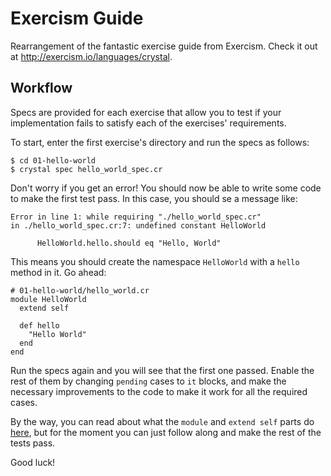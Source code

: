 # Exercism Guide

Rearrangement of the fantastic exercise guide from Exercism.
Check it out at http://exercism.io/languages/crystal.

## Workflow

Specs are provided for each exercise that allow you to test if your implementation fails to satisfy each of the exercises' requirements.

To start, enter the first exercise's directory and run the specs as follows:

```
$ cd 01-hello-world
$ crystal spec hello_world_spec.cr
```

Don't worry if you get an error! You should now be able to write some code to make the first test pass. In this case, you should se a message like:

```
Error in line 1: while requiring "./hello_world_spec.cr"
in ./hello_world_spec.cr:7: undefined constant HelloWorld

      HelloWorld.hello.should eq "Hello, World"
```

This means you should create the namespace `HelloWorld` with a `hello` method in it. Go ahead:

```crystal
# 01-hello-world/hello_world.cr
module HelloWorld
  extend self

  def hello
    "Hello World"
  end
end
```

Run the specs again and you will see that the first one passed. Enable the rest of them by changing `pending` cases to `it` blocks, and make the necessary improvements to the code to make it work for all the required cases.

By the way, you can read about what the `module` and `extend self` parts do [here](https://crystal-lang.org/docs/syntax_and_semantics/modules.html), but for the moment you can just follow along and make the rest of the tests pass.

Good luck!
